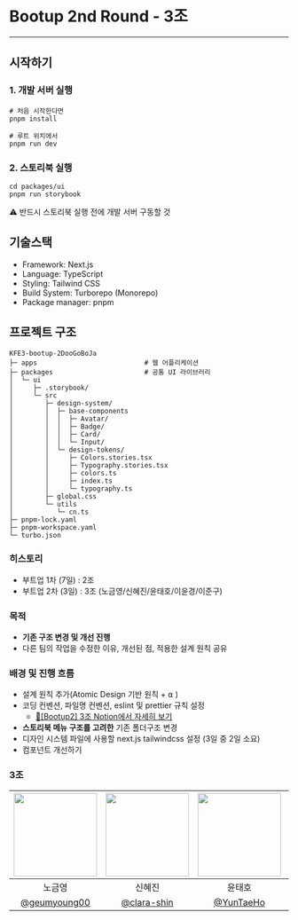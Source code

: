 # Bootup 2nd Round - 3조

---

## 시작하기

### 1. 개발 서버 실행

```
# 처음 시작한다면
pnpm install

# 루트 위치에서
pnpm run dev
```

### 2. 스토리북 실행

```
cd packages/ui
pnpm run storybook
```

⚠️ 반드시 스토리북 실행 전에 개발 서버 구동할 것

## 기술스택

- Framework: Next.js
- Language: TypeScript
- Styling: Tailwind CSS
- Build System: Turborepo (Monorepo)
- Package manager: pnpm

## 프로젝트 구조

```
KFE3-bootup-2DooGoBoJa
├─ apps                           # 웹 어플리케이션
├─ packages                       # 공통 UI 라이브러리
│  └─ ui
│     ├─ .storybook/
│     └─ src
│        ├─ design-system/
│        │  ├─ base-components
│        │  │  ├─ Avatar/
│        │  │  ├─ Badge/
│        │  │  ├─ Card/
│        │  │  └─ Input/
│        │  └─ design-tokens/
│        │     ├─ Colors.stories.tsx
│        │     ├─ Typography.stories.tsx
│        │     ├─ colors.ts
│        │     ├─ index.ts
│        │     └─ typography.ts
│        ├─ global.css
│        └─ utils
│           └─ cn.ts
├─ pnpm-lock.yaml
├─ pnpm-workspace.yaml
└─ turbo.json

```

### 히스토리

- 부트업 1차 (7일) : 2조
- 부트업 2차 (3일) : 3조 (노금영/신혜진/윤태호/이윤경/이준구)

### 목적

- **기존 구조 변경 및 개선 진행**
- 다른 팀의 작업을 수정한 이유, 개선된 점, 적용한 설계 원칙 공유

### 배경 및 진행 흐름

- 설계 원칙 추가(Atomic Design 기반 원칙 + ⍺ )
- 코딩 컨벤션, 파일명 컨벤션, eslint 및 prettier 규칙 설정
  - [🔗[Bootup2] 3조 Notion에서 자세히 보기](https://www.notion.so/20da3f519ab88093b92ad2595392e2af?pvs=21)
- **스토리북 메뉴 구조를 고려한** 기존 폴더구조 변경
- 디자인 시스템 파일에 사용할 next.js tailwindcss 설정 (3일 중 2일 소요)
- 컴포넌트 개선하기

### 3조

| [<img src="https://avatars.githubusercontent.com/u/136447530?v=4" width="150" height="150"/>](https://github.com/geumyoung00) | [<img src="https://avatars.githubusercontent.com/u/27764950?s=400&u=07e0fe49d204a77b0814e7f126cda53b6fc97fd1&v=4" width="150" height="150"/>](https://github.com/clara-shin) | [<img src="https://avatars.githubusercontent.com/u/84884775?v=4" width="150" height="150"/>](https://github.com/YunTaeHo) | [<img src="https://avatars.githubusercontent.com/u/94545944?v=4" width="150" height="150"/>](https://github.com/ktoo23) | [<img src="https://avatars.githubusercontent.com/u/145527618?v=4" width="150" height="150"/>](https://github.com/LeeJunGoo) |
| :---------------------------------------------------------------------------------------------------------------------------: | :--------------------------------------------------------------------------------------------------------------------------------------------------------------------------: | :-----------------------------------------------------------------------------------------------------------------------: | :---------------------------------------------------------------------------------------------------------------------: | :-------------------------------------------------------------------------------------------------------------------------: |
|                                                            노금영                                                             |                                                                                    신혜진                                                                                    |                                                          윤태호                                                           |                                                         이윤경                                                          |                                                           이준구                                                            |
|                                        [@geumyoung00](https://github.com/geumyoung00)                                         |                                                                 [@clara-shin](https://github.com/clara-shin)                                                                 |                                         [@YunTaeHo](https://github.com/YunTaeHo)                                          |                                          [@ktoo23](https://github.com/ktoo23)                                           |                                         [@LeeJunGoo](https://github.com/LeeJunGoo)                                          |
